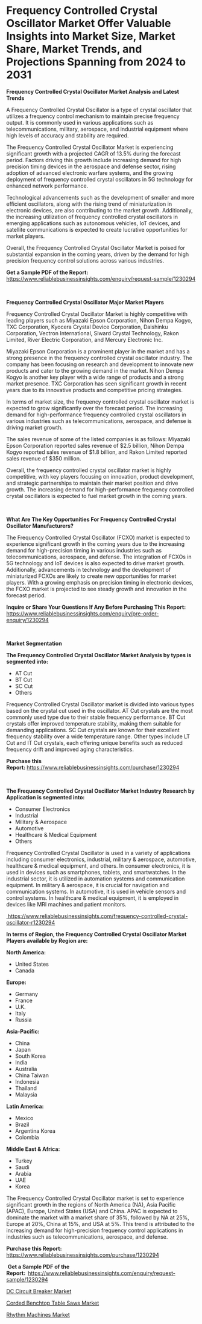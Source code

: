 <p><h1>Frequency Controlled Crystal Oscillator Market Offer Valuable Insights into Market Size, Market Share, Market Trends, and Projections Spanning from 2024 to 2031</h1></p><p><strong>Frequency Controlled Crystal Oscillator Market Analysis and Latest Trends</strong></p>
<p><p>A Frequency Controlled Crystal Oscillator is a type of crystal oscillator that utilizes a frequency control mechanism to maintain precise frequency output. It is commonly used in various applications such as telecommunications, military, aerospace, and industrial equipment where high levels of accuracy and stability are required.</p><p>The Frequency Controlled Crystal Oscillator Market is experiencing significant growth with a projected CAGR of 13.5% during the forecast period. Factors driving this growth include increasing demand for high precision timing devices in the aerospace and defense sector, rising adoption of advanced electronic warfare systems, and the growing deployment of frequency controlled crystal oscillators in 5G technology for enhanced network performance.</p><p>Technological advancements such as the development of smaller and more efficient oscillators, along with the rising trend of miniaturization in electronic devices, are also contributing to the market growth. Additionally, the increasing utilization of frequency controlled crystal oscillators in emerging applications such as autonomous vehicles, IoT devices, and satellite communications is expected to create lucrative opportunities for market players.</p><p>Overall, the Frequency Controlled Crystal Oscillator Market is poised for substantial expansion in the coming years, driven by the demand for high precision frequency control solutions across various industries.</p></p>
<p><strong>Get a Sample PDF of the Report:&nbsp;</strong> <a href="https://www.reliablebusinessinsights.com/enquiry/request-sample/1230294">https://www.reliablebusinessinsights.com/enquiry/request-sample/1230294</a></p>
<p>&nbsp;</p>
<p><strong>Frequency Controlled Crystal Oscillator Major Market Players</strong></p>
<p><p>Frequency Controlled Crystal Oscillator Market is highly competitive with leading players such as Miyazaki Epson Corporation, Nihon Dempa Kogyo, TXC Corporation, Kyocera Crystal Device Corporation, Daishinku Corporation, Vectron International, Siward Crystal Technology, Rakon Limited, River Electric Corporation, and Mercury Electronic Inc.</p><p>Miyazaki Epson Corporation is a prominent player in the market and has a strong presence in the frequency controlled crystal oscillator industry. The company has been focusing on research and development to innovate new products and cater to the growing demand in the market. Nihon Dempa Kogyo is another key player with a wide range of products and a strong market presence. TXC Corporation has seen significant growth in recent years due to its innovative products and competitive pricing strategies. </p><p>In terms of market size, the frequency controlled crystal oscillator market is expected to grow significantly over the forecast period. The increasing demand for high-performance frequency controlled crystal oscillators in various industries such as telecommunications, aerospace, and defense is driving market growth. </p><p>The sales revenue of some of the listed companies is as follows: Miyazaki Epson Corporation reported sales revenue of $2.5 billion, Nihon Dempa Kogyo reported sales revenue of $1.8 billion, and Rakon Limited reported sales revenue of $350 million. </p><p>Overall, the frequency controlled crystal oscillator market is highly competitive, with key players focusing on innovation, product development, and strategic partnerships to maintain their market position and drive growth. The increasing demand for high-performance frequency controlled crystal oscillators is expected to fuel market growth in the coming years.</p></p>
<p>&nbsp;</p>
<p><strong>What Are The Key Opportunities For Frequency Controlled Crystal Oscillator Manufacturers?</strong></p>
<p><p>The Frequency Controlled Crystal Oscillator (FCXO) market is expected to experience significant growth in the coming years due to the increasing demand for high-precision timing in various industries such as telecommunications, aerospace, and defense. The integration of FCXOs in 5G technology and IoT devices is also expected to drive market growth. Additionally, advancements in technology and the development of miniaturized FCXOs are likely to create new opportunities for market players. With a growing emphasis on precision timing in electronic devices, the FCXO market is projected to see steady growth and innovation in the forecast period.</p></p>
<p><strong>Inquire or Share Your Questions If Any Before Purchasing This Report:</strong> <a href="https://www.reliablebusinessinsights.com/enquiry/pre-order-enquiry/1230294">https://www.reliablebusinessinsights.com/enquiry/pre-order-enquiry/1230294</a></p>
<p>&nbsp;</p>
<p><strong>Market Segmentation</strong></p>
<p><strong>The Frequency Controlled Crystal Oscillator Market Analysis by types is segmented into:</strong></p>
<p><ul><li>AT Cut</li><li>BT Cut</li><li>SC Cut</li><li>Others</li></ul></p>
<p><p>Frequency Controlled Crystal Oscillator market is divided into various types based on the crystal cut used in the oscillator. AT Cut crystals are the most commonly used type due to their stable frequency performance. BT Cut crystals offer improved temperature stability, making them suitable for demanding applications. SC Cut crystals are known for their excellent frequency stability over a wide temperature range. Other types include LT Cut and IT Cut crystals, each offering unique benefits such as reduced frequency drift and improved aging characteristics.</p></p>
<p><strong>Purchase this Report:&nbsp;</strong><a href="https://www.reliablebusinessinsights.com/purchase/1230294">https://www.reliablebusinessinsights.com/purchase/1230294</a></p>
<p>&nbsp;</p>
<p><strong>The Frequency Controlled Crystal Oscillator Market Industry Research by Application is segmented into:</strong></p>
<p><ul><li>Consumer Electronics</li><li>Industrial</li><li>Military & Aerospace</li><li>Automotive</li><li>Healthcare & Medical Equipment</li><li>Others</li></ul></p>
<p><p>Frequency Controlled Crystal Oscillator is used in a variety of applications including consumer electronics, industrial, military & aerospace, automotive, healthcare & medical equipment, and others. In consumer electronics, it is used in devices such as smartphones, tablets, and smartwatches. In the industrial sector, it is utilized in automation systems and communication equipment. In military & aerospace, it is crucial for navigation and communication systems. In automotive, it is used in vehicle sensors and control systems. In healthcare & medical equipment, it is employed in devices like MRI machines and patient monitors.</p></p>
<p><a href="https://www.reliablebusinessinsights.com/frequency-controlled-crystal-oscillator-r1230294">&nbsp;https://www.reliablebusinessinsights.com/frequency-controlled-crystal-oscillator-r1230294</a></p>
<p><strong>In terms of Region, the Frequency Controlled Crystal Oscillator Market Players available by Region are:</strong></p>
<p>
    <p> <strong> North America: </strong>
        <ul>
            <li>United States</li>
            <li>Canada</li>
        </ul>
        </p> 
    <p> <strong> Europe: </strong>
        <ul>
            <li>Germany</li>
            <li>France</li>
            <li>U.K.</li>
            <li>Italy</li>
            <li>Russia</li>
        </ul>
        </p> 
    <p> <strong> Asia-Pacific: </strong>
        <ul>
            <li>China</li>
            <li>Japan</li>
            <li>South Korea</li>
            <li>India</li>
            <li>Australia</li>
            <li>China Taiwan</li>
            <li>Indonesia</li>
            <li>Thailand</li>
            <li>Malaysia</li>
        </ul>
        </p> 
    <p> <strong> Latin America: </strong>
        <ul>
            <li>Mexico</li>
            <li>Brazil</li>
            <li>Argentina Korea</li>
            <li>Colombia</li>
        </ul>
        </p> 
    <p> <strong> Middle East & Africa: </strong>
        <ul>
            <li>Turkey</li>
            <li>Saudi</li>
            <li>Arabia</li>
            <li>UAE</li>
            <li>Korea</li>
        </ul>
    </p>
    </p>
<p><p>The Frequency Controlled Crystal Oscillator market is set to experience significant growth in the regions of North America (NA), Asia Pacific (APAC), Europe, United States (USA) and China. APAC is expected to dominate the market with a market share of 35%, followed by NA at 25%, Europe at 20%, China at 15%, and USA at 5%. This trend is attributed to the increasing demand for high-precision frequency control applications in industries such as telecommunications, aerospace, and defense.</p></p>
<p><strong>Purchase this Report: </strong><a href="https://www.reliablebusinessinsights.com/purchase/1230294">https://www.reliablebusinessinsights.com/purchase/1230294</a></p>
<p>&nbsp;<strong>Get a Sample PDF of the Report:&nbsp;&nbsp;</strong><a href="https://www.reliablebusinessinsights.com/enquiry/request-sample/1230294">https://www.reliablebusinessinsights.com/enquiry/request-sample/1230294</a></p>
<p><strong></strong></p>
<p><p><a href="https://github.com/NaomieConner2023/Market-Research-Report-List-1/blob/main/dc-circuit-breaker-market.md">DC Circuit Breaker Market</a></p><p><a href="https://view.publitas.com/reportprime-1/corded-benchtop-table-saws-market-forecast-global-market-trends-and-analysis-from-2024-to-2031-covered-in-120-pages/">Corded Benchtop Table Saws Market</a></p><p><a href="https://github.com/iprahimabdulrahmman/Market-Research-Report-List-1/blob/main/rhythm-machines-market.md">Rhythm Machines Market</a></p></p>